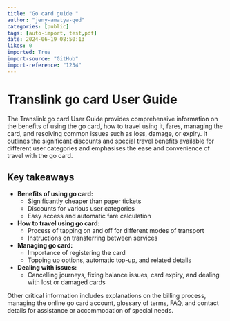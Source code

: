 ```yaml
---
title: "Go card guide "
author: "jeny-amatya-qed"
categories: [public]
tags: [auto-import, test,pdf]
date: 2024-06-19 08:50:13
likes: 0
imported: True 
import-source: "GitHub"
import-reference: "1234"
---
```


# Translink go card User Guide
 
The Translink go card User Guide provides comprehensive information on the benefits of using the go card, how to travel using it, fares, managing the card, and resolving common issues such as loss, damage, or expiry. It outlines the significant discounts and special travel benefits available for different user categories and emphasises the ease and convenience of travel with the go card.
 
## Key takeaways
 
- **Benefits of using go card:**
    - Significantly cheaper than paper tickets
    - Discounts for various user categories
    - Easy access and automatic fare calculation
- **How to travel using go card:**
    - Process of tapping on and off for different modes of transport
    - Instructions on transferring between services
- **Managing go card:**
    - Importance of registering the card
    - Topping up options, automatic top-up, and related details
- **Dealing with issues:**
    - Cancelling journeys, fixing balance issues, card expiry, and dealing with lost or damaged cards

Other critical information includes explanations on the billing process, managing the online go card account, glossary of terms, FAQ, and contact details for assistance or accommodation of special needs.